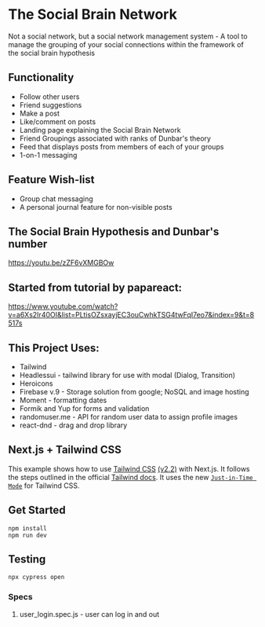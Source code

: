 # The Social Brain Network
Not a social network, but a social network management system
	- A tool to manage the grouping of your social connections within the framework of the social brain hypothesis
## Functionality
- Follow other users
- Friend suggestions
- Make a post
- Like/comment on posts
- Landing page explaining the Social Brain Network
- Friend Groupings associated with ranks of Dunbar's theory
- Feed that displays posts from members of each of your groups
- 1-on-1 messaging
## Feature Wish-list
- Group chat messaging
- A personal journal feature for non-visible posts

## The Social Brain Hypothesis and Dunbar's number
https://youtu.be/zZF6vXMGBOw
## Started from tutorial by papareact:
https://www.youtube.com/watch?v=a6Xs2Ir40OI&list=PLtisOZsxayjEC3ouCwhkTSG4twFqI7eo7&index=9&t=8517s

## This Project Uses:
+ Tailwind
+ Headlessui - tailwind library for use with modal (Dialog, Transition)
+ Heroicons
+ Firebase v.9 - Storage solution from google; NoSQL and image hosting
+ Moment - formatting dates
+ Formik and Yup for forms and validation
+ randomuser.me - API for random user data to assign profile images
+ react-dnd - drag and drop library

## Next.js + Tailwind CSS
This example shows how to use [Tailwind CSS](https://tailwindcss.com/) [(v2.2)](https://blog.tailwindcss.com/tailwindcss-2-2) with Next.js. It follows the steps outlined in the official [Tailwind docs](https://tailwindcss.com/docs/guides/nextjs).
It uses the new [`Just-in-Time Mode`](https://tailwindcss.com/docs/just-in-time-mode) for Tailwind CSS.

## Get Started

```
npm install
npm run dev
```

## Testing
```
npx cypress open
```
### Specs
1. user_login.spec.js - user can log in and out